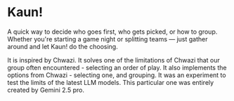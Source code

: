 # Kaun!

A quick way to decide who goes first, who gets picked, or how to group. Whether you're starting a
game night or splitting teams — just gather around and let Kaun! do the choosing.

It is inspired by Chwazi. It solves one of the limitations of Chwazi that our group often
encountered - selecting an order of play. It also implements the options from Chwazi - selecting
one, and grouping. It was an experiment to test the limits of the latest LLM models. This particular
one was entirely created by Gemini 2.5 pro.

